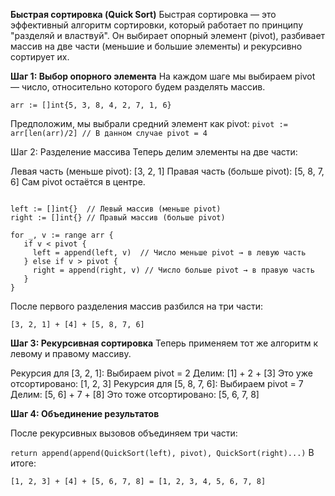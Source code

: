 **Быстрая сортировка (Quick Sort)**
Быстрая сортировка — это эффективный алгоритм сортировки, который работает по принципу "разделяй и властвуй".
Он выбирает опорный элемент (pivot), разбивает массив на две части (меньшие и большие элементы) и рекурсивно сортирует их.


**Шаг 1: Выбор опорного элемента**
На каждом шаге мы выбираем pivot — число, относительно которого будем разделять массив.

```arr := []int{5, 3, 8, 4, 2, 7, 1, 6}```

Предположим, мы выбрали средний элемент как pivot:
``` pivot := arr[len(arr)/2] // В данном случае pivot = 4 ```


Шаг 2: Разделение массива
Теперь делим элементы на две части:

Левая часть (меньше pivot): [3, 2, 1]
Правая часть (больше pivot): [5, 8, 7, 6]
Сам pivot остаётся в центре.


````

left := []int{}  // Левый массив (меньше pivot)
right := []int{} // Правый массив (больше pivot)

for _, v := range arr {
   if v < pivot {
     left = append(left, v)  // Число меньше pivot → в левую часть
   } else if v > pivot {
     right = append(right, v) // Число больше pivot → в правую часть
   }
}

````

После первого разделения массив разбился на три части:

``` [3, 2, 1] + [4] + [5, 8, 7, 6] ```


**Шаг 3: Рекурсивная сортировка**
Теперь применяем тот же алгоритм к левому и правому массиву.

Рекурсия для [3, 2, 1]:
Выбираем pivot = 2
Делим: [1] + 2 + [3]
Это уже отсортировано: [1, 2, 3]
Рекурсия для [5, 8, 7, 6]:
Выбираем pivot = 7
Делим: [5, 6] + 7 + [8]
Это тоже отсортировано: [5, 6, 7, 8]

**Шаг 4: Объединение результатов**

После рекурсивных вызовов объединяем три части:

``` return append(append(QuickSort(left), pivot), QuickSort(right)...) ```
В итоге:

```[1, 2, 3] + [4] + [5, 6, 7, 8] = [1, 2, 3, 4, 5, 6, 7, 8]```